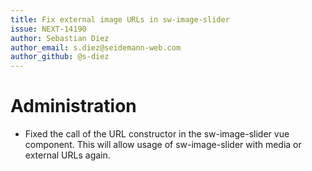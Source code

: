 ```yaml
---
title: Fix external image URLs in sw-image-slider
issue: NEXT-14190
author: Sebastian Diez
author_email: s.diez@seidemann-web.com
author_github: @s-diez
---
```

# Administration
* Fixed the call of the URL constructor in the sw-image-slider vue component. This will allow usage of sw-image-slider with media or external URLs again.
